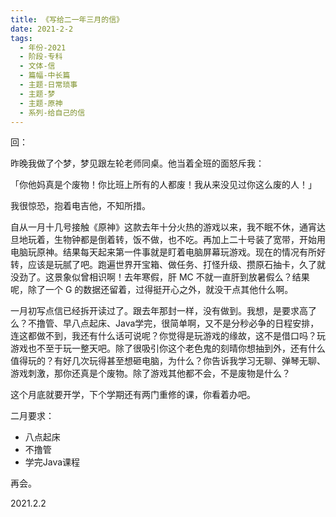 ```yaml
---
title: 《写给二一年三月的信》
date: 2021-2-2
tags:
  - 年份-2021
  - 阶段-专科
  - 文体-信
  - 篇幅-中长篇
  - 主题-日常琐事
  - 主题-梦
  - 主题-原神
  - 系列-给自己的信
---
```


回：

昨晚我做了个梦，梦见跟左轮老师同桌。他当着全班的面怒斥我：

「你他妈真是个废物！你比班上所有的人都废！我从来没见过你这么废的人！」

我很惊恐，抱着电吉他，不知所措。

自从一月十几号接触《原神》这款去年十分火热的游戏以来，我不眠不休，通宵达旦地玩着，生物钟都是倒着转，饭不做，也不吃。再加上二十号装了宽带，开始用电脑玩原神。结果每天起来第一件事就是盯着电脑屏幕玩游戏。现在的情况有所好转，应该是玩腻了吧。跑遍世界开宝箱、做任务、打怪升级、攒原石抽卡，久了就没劲了。这景象似曾相识啊！去年寒假，肝 MC 不就一直肝到放暑假么？结果呢，除了一个 G 的数据还留着，过得挺开心之外，就没干点其他什么啊。

一月初写点信已经拆开读过了。跟去年那封一样，没有做到。我想，是要求高了么？不撸管、早八点起床、Java学完，很简单啊，又不是分秒必争的日程安排，连这都做不到，我还有什么话可说呢？你觉得是玩游戏的缘故，这不是借口吗？玩游戏也不至于玩一整天吧。除了很吸引你这个老色鬼的刻晴你想抽到外，还有什么值得玩的？有好几次玩得甚至想砸电脑，为什么？你告诉我学习无聊、弹琴无聊、游戏刺激，那你还真是个废物。除了游戏其他都不会，不是废物是什么？

这个月底就要开学，下个学期还有两门重修的课，你看着办吧。

二月要求：

- 八点起床
- 不撸管
- 学完Java课程

再会。

2021.2.2
